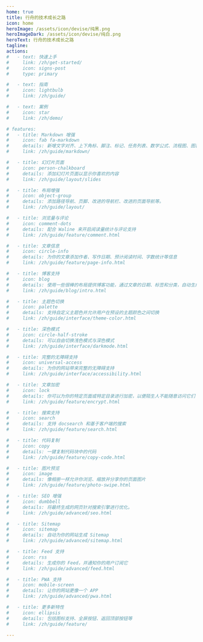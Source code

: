 ```yaml
---
home: true
title: 行舟的技术成长之路
icon: home
heroImage: /assets/icon/devise/纯黑.png
heroImageDark: /assets/icon/devise/纯白.png
heroText: 行舟的技术成长之路
tagline: 
actions:
#   - text: 快速上手
#     link: /zh/get-started/
#     icon: signs-post
#     type: primary

#   - text: 指南
#     icon: lightbulb
#     link: /zh/guide/

#   - text: 案例
#     icon: star
#     link: /zh/demo/

# features:
#   - title: Markdown 增强
#     icon: fab fa-markdown
#     details: 新增文字对齐、上下角标、脚注、标记、任务列表、数学公式、流程图、图表与幻灯片支持
#     link: /zh/guide/markdown/

#   - title: 幻灯片页面
#     icon: person-chalkboard
#     details: 添加幻灯片页面以显示你喜欢的内容
#     link: /zh/guide/layout/slides

#   - title: 布局增强
#     icon: object-group
#     details: 添加路径导航、页脚、改进的导航栏、改进的页面导航等。
#     link: /zh/guide/layout/

#   - title: 浏览量与评论
#     icon: comment-dots
#     details: 配合 Waline 来开启阅读量统计与评论支持
#     link: /zh/guide/feature/comment.html

#   - title: 文章信息
#     icon: circle-info
#     details: 为你的文章添加作者、写作日期、预计阅读时间、字数统计等信息
#     link: /zh/guide/feature/page-info.html

#   - title: 博客支持
#     icon: blog
#     details: 使用一些很棒的布局提供博客功能，通过文章的日期、标签和分类，自动生成文章、分类、标签与时间轴列表
#     link: /zh/guide/blog/intro.html

#   - title: 主题色切换
#     icon: palette
#     details: 支持自定义主题色并允许用户在预设的主题颜色之间切换
#     link: /zh/guide/interface/theme-color.html

#   - title: 深色模式
#     icon: circle-half-stroke
#     details: 可以自由切换浅色模式与深色模式
#     link: /zh/guide/interface/darkmode.html

#   - title: 完整的无障碍支持
#     icon: universal-access
#     details: 为你的网站带来完整的无障碍支持
#     link: /zh/guide/interface/accessibility.html

#   - title: 文章加密
#     icon: lock
#     details: 你可以为你的特定页面或特定目录进行加密，以便陌生人不能随意访问它们
#     link: /zh/guide/feature/encrypt.html

#   - title: 搜索支持
#     icon: search
#     details: 支持 docsearch 和基于客户端的搜索
#     link: /zh/guide/feature/search.html

#   - title: 代码复制
#     icon: copy
#     details: 一键复制代码块中的代码
#     link: /zh/guide/feature/copy-code.html

#   - title: 图片预览
#     icon: image
#     details: 像相册一样允许你浏览、缩放并分享你的页面图片
#     link: /zh/guide/feature/photo-swipe.html

#   - title: SEO 增强
#     icon: dumbbell
#     details: 将最终生成的网页针对搜索引擎进行优化。
#     link: /zh/guide/advanced/seo.html

#   - title: Sitemap
#     icon: sitemap
#     details: 自动为你的网站生成 Sitemap
#     link: /zh/guide/advanced/sitemap.html

#   - title: Feed 支持
#     icon: rss
#     details: 生成你的 Feed，并通知你的用户订阅它
#     link: /zh/guide/advanced/feed.html

#   - title: PWA 支持
#     icon: mobile-screen
#     details: 让你的网站更像一个 APP
#     link: /zh/guide/advanced/pwa.html

#   - title: 更多新特性
#     icon: ellipsis
#     details: 包括图标支持、全屏按钮、返回顶部按钮等
#     link: /zh/guide/feature/

---
```


<!-- ## 🛠 安装

在当前目录下的 `[dir]` 文件夹内创建 vuepress-theme-hope 项目:

::: code-tabs#shell

@tab pnpm

```bash
pnpm create vuepress-theme-hope [dir]
```

@tab npm

```bash
npm init vuepress-theme-hope@latest [dir]
```

:::

要将 vuepress-theme-hope 作为文档构建器添加到现有项目中，请在项目根目录中运行以下命令:

::: code-tabs#shell

@tab pnpm

```bash
pnpm create vuepress-theme-hope add [dir]
```

@tab npm

```bash
npm init vuepress-theme-hope@latest add [dir]
```

:::

## 🚀 使用

::: code-tabs#language

@tab TS

```ts title=".vuepress/config.ts"
import { defineUserConfig } from "vuepress";
import { hopeTheme } from "vuepress-theme-hope";

export default defineUserConfig({
  // 站点选项
  // ...

  theme: hopeTheme({
    // 主题选项
    // ...
  }),
});
```

@tab JS

```js title=".vuepress/config.js"
import { hopeTheme } from "vuepress-theme-hope";

export default {
  // 站点选项
  // ...

  theme: hopeTheme({
    // 主题选项
    // ...
  }),
};
```

::: -->

<!-- ## 官方 QQ 群

- [点击加入](https://jq.qq.com/?_wv=1027&k=rATJyxGK) (群号: 1003437555) -->

<!-- markdownlint-disable -->
